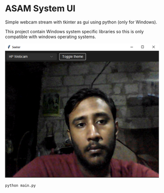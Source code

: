 # ASAM System UI

Simple webcam stream with tkinter as gui using python (only for Windows).

This project contain Windows system specific libraries so this is only compatible with windows operating systems.

<img src="./sample.png">

```bash
python main.py
```
